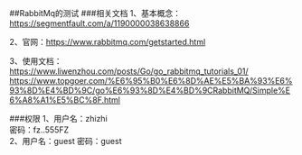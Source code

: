 ##RabbitMq的测试
###相关文档
1、基本概念：https://segmentfault.com/a/1190000038638866

2、官网：https://www.rabbitmq.com/getstarted.html

3、使用文档：  
    https://www.liwenzhou.com/posts/Go/go_rabbitmq_tutorials_01/  
    https://www.topgoer.com/%E6%95%B0%E6%8D%AE%E5%BA%93%E6%93%8D%E4%BD%9C/go%E6%93%8D%E4%BD%9CRabbitMQ/Simple%E6%A8%A1%E5%BC%8F.html


###权限
1、用户名：zhizhi  
   密码：fz..555FZ  
2、用户名：guest
   密码：guest

